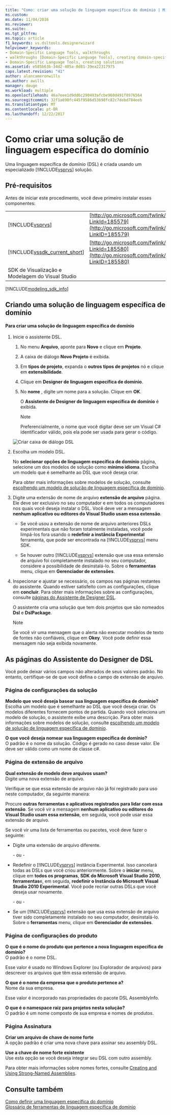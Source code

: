 ```yaml
---
title: "Como: criar uma solução de linguagem específica do domínio | Microsoft Docs"
ms.custom: 
ms.date: 11/04/2016
ms.reviewer: 
ms.suite: 
ms.tgt_pltfrm: 
ms.topic: article
f1_keywords: vs.dsltools.designerwizard
helpviewer_keywords:
- Domain-Specific Language Tools, walkthroughs
- walkthroughs [Domain-Specific Language Tools], creating domain-specific language
- Domain-Specific Language Tools, creating solutions
ms.assetid: e585b63b-34d2-405a-8d81-39ea22317975
caps.latest.revision: "41"
author: alancameronwills
ms.author: awills
manager: douge
ms.workload: multiple
ms.openlocfilehash: 46a7eee1d9dd6c290493afcbe960d491f8976564
ms.sourcegitcommit: 32f1a690fc445f9586d53698fc82c7debd784eeb
ms.translationtype: MT
ms.contentlocale: pt-BR
ms.lasthandoff: 12/22/2017
---
```

# <a name="how-to-create-a-domain-specific-language-solution"></a>Como criar uma solução de linguagem específica do domínio
Uma linguagem específica de domínio (DSL) é criada usando um especializado [!INCLUDE[vsprvs](../code-quality/includes/vsprvs_md.md)] solução.  
  
## <a name="prerequisites"></a>Pré-requisitos  
 Antes de iniciar este procedimento, você deve primeiro instalar esses componentes:  
  
|||  
|-|-|  
|[!INCLUDE[vsprvs](../code-quality/includes/vsprvs_md.md)]|[http://go.microsoft.com/fwlink/?LinkId=185579](http://go.microsoft.com/fwlink/?LinkID=185579)|  
|[!INCLUDE[vssdk_current_short](../modeling/includes/vssdk_current_short_md.md)]|[http://go.microsoft.com/fwlink/?LinkId=185580](http://go.microsoft.com/fwlink/?LinkID=185580)|  
|SDK de Visualização e Modelagem do Visual Studio||  


[!INCLUDE[modeling_sdk_info](includes/modeling_sdk_info.md)]

  
## <a name="creating-a-domain-specific-language-solution"></a>Criando uma solução de linguagem específica de domínio  
  
#### <a name="to-create-a-domain-specific-language-solution"></a>Para criar uma solução de linguagem específica de domínio  
  
1.  Inicie o assistente DSL.  
  
    1.  No menu **Arquivo**, aponte para **Novo** e clique em **Projeto**.  
  
    2.  A caixa de diálogo **Novo Projeto** é exibida.  
  
    3.  Em **tipos de projeto**, expanda o **outros tipos de projetos** nó e clique em **extensibilidade**.  
  
    4.  Clique em **Designer de linguagem específica de domínio**.  
  
    5.  No **nome** , digite um nome para a solução. Clique em **OK**.  
  
         O **Assistente de Designer de linguagem específica de domínio** é exibida.  
  
        > [!NOTE]
        >  Preferencialmente, o nome que você digitar deve ser um Visual C# identificador válido, pois ela pode ser usada para gerar o código.  
  
     ![Criar caixa de diálogo DSL](../modeling/media/create_dsldialog.png "Create_DSLDialog")  
  
2.  Escolha um modelo DSL.  
  
     No **selecionar opções de linguagem específica de domínio** página, selecione um dos modelos de solução como **mínimo idioma**. Escolha um modelo que é semelhante ao DSL que você deseja criar.  
  
     Para obter mais informações sobre modelos de solução, consulte [escolhendo um modelo de solução de linguagem específica de domínio](../modeling/choosing-a-domain-specific-language-solution-template.md).  
  
3.  Digite uma extensão de nome de arquivo **extensão de arquivo** página. Ele deve ser exclusivo no seu computador e em todos os computadores nos quais você deseja instalar o DSL. Você deve ver a mensagem **nenhum aplicativo ou editores do Visual Studio usam essa extensão**.  
  
    -   Se você usou a extensão de nome de arquivo anteriores DSLs experimentais que não foram totalmente instaladas, você pode limpá-los fora usando o **redefinir a instância Experimental** ferramenta, que pode ser encontrada na [!INCLUDE[vsprvs](../code-quality/includes/vsprvs_md.md)] menu SDK.  
  
    -   Se houver outro [!INCLUDE[vsprvs](../code-quality/includes/vsprvs_md.md)] extensão que usa essa extensão de arquivo foi completamente instalado no seu computador, considere a possibilidade de desinstalá-lo. Sobre o **ferramentas** menu, clique em **Gerenciador de extensões**.  
  
4.  Inspecionar e ajustar se necessário, os campos nas páginas restantes do assistente. Quando estiver satisfeito com as configurações, clique em **concluir**. Para obter mais informações sobre as configurações, consulte [páginas do Assistente de Designer DSL](#settings).  
  
     O assistente cria uma solução que tem dois projetos que são nomeados **Dsl** e **DslPackage**.  
  
    > [!NOTE]
    >  Se você vir uma mensagem que o alerta não executar modelos de texto de fontes não confiáveis, clique em **Okey**. Você pode definir essa mensagem não seja exibida novamente.  
  
##  <a name="settings"></a>As páginas do Assistente do Designer de DSL  
 Você pode deixar vários campos não alterados de seus valores padrão. No entanto, certifique-se de que você defina o campo de extensão de arquivo.  
  
### <a name="solution-settings-page"></a>Página de configurações da solução  
 **Modelo que você deseja basear sua linguagem específica de domínio?**  
 Escolha um modelo que é semelhante ao DSL que você deseja criar. Os modelos diferentes fornecem pontos de partida. Quando você seleciona um modelo de solução, o assistente exibe uma descrição. Para obter mais informações sobre modelos de solução, consulte [escolhendo um modelo de solução de linguagem específica de domínio](../modeling/choosing-a-domain-specific-language-solution-template.md).  
  
 **O que você deseja nomear sua linguagem específica de domínio?**  
 O padrão é o nome da solução. Código é gerado no caso desse valor. Ele deve ser válido como um nome de classe c#.  
  
### <a name="file-extension-page"></a>Página de extensão de arquivo  
 **Qual extensão de modelo deve arquivos usam?**  
 Digite uma nova extensão de arquivo.  
  
 Verifique se que essa extensão de arquivo não já foi registrado para uso neste computador, da seguinte maneira:  
  
 Procure **outras ferramentas e aplicativos registrados para lidar com essa extensão**. Se você vir a mensagem **nenhum aplicativo ou editores do Visual Studio usam essa extensão**, em seguida, você pode usar essa extensão de arquivo.  
  
 Se você vir uma lista de ferramentas ou pacotes, você deve fazer o seguinte:  
  
-   Digite uma extensão de arquivo diferente.  
  
     \- ou -  
  
-   Redefinir o [!INCLUDE[vsprvs](../code-quality/includes/vsprvs_md.md)] instância Experimental. Isso cancelará todas as DSLs que você criou anteriormente. Sobre o **iniciar** menu, clique em **todos os programas**, **SDK do Microsoft Visual Studio 2010**, **ferramentas**e, em seguida, **redefinir o Instância do Microsoft Visual Studio 2010 Experimental**. Você pode recriar outras DSLs que você deseja usar novamente.  
  
     \- ou -  
  
-   Se um [!INCLUDE[vsprvs](../code-quality/includes/vsprvs_md.md)] extensão que usa essa extensão de arquivo tiver sido completamente instalado no seu computador, desinstalá-lo. Sobre o **ferramentas** menu, clique em **Gerenciador de extensões**.  
  
### <a name="product-settings-page"></a>Página de configurações do produto  
 **O que é o nome do produto que pertence a nova linguagem específica de domínio?**  
 O padrão é o nome DSL.  
  
 Esse valor é usado no Windows Explorer (ou Explorador de arquivos) para descrever os arquivos que têm essa extensão de arquivo.  
  
 **O que é o nome da empresa que o produto pertence a?**  
 Nome da sua empresa.  
  
 Esse valor é incorporado nas propriedades do pacote DSL AssemblyInfo.  
  
 **O que é o namespace raiz para projetos nesta solução?**  
 O padrão é um nome composto de sua empresa e nomes de produtos.  
  
### <a name="signing-page"></a>Página Assinatura  
 **Criar um arquivo de chave de nome forte**  
 A opção padrão é criar uma nova chave para assinar seu assembly DSL.  
  
 **Use a chave de nome forte existente**  
 Use esta opção se você deseja integrar seu DSL com outro assembly.  
  
 Para obter mais informações sobre nomes fortes, consulte [Creating and Using Strong-Named Assemblies](http://go.microsoft.com/fwlink/?LinkId=186073).  
  
## <a name="see-also"></a>Consulte também  
 [Como definir uma linguagem específica do domínio](../modeling/how-to-define-a-domain-specific-language.md)   
 [Glossário de ferramentas de linguagem específica de domínio](http://msdn.microsoft.com/en-us/ca5e84cb-a315-465c-be24-76aa3df276aa)
